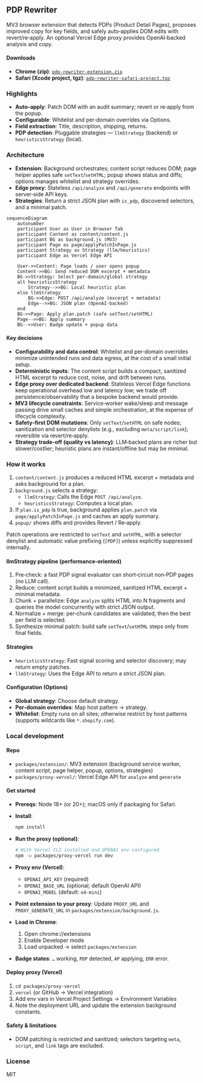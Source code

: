 ## PDP Rewriter

MV3 browser extension that detects PDPs (Product Detail Pages), proposes improved copy for key fields, and safely auto‑applies DOM edits with revert/re‑apply. An optional Vercel Edge proxy provides OpenAI‑backed analysis and copy.

#### Downloads
- **Chrome (zip)**: [`pdp-rewriter-extension.zip`](https://github.com/agurod42/fabric-pdp/releases/latest/download/pdp-rewriter-extension.zip)
- **Safari (Xcode project, tgz)**: [`pdp-rewriter-safari-project.tgz`](https://github.com/agurod42/fabric-pdp/releases/latest/download/pdp-rewriter-safari-project.tgz)

### Highlights
- **Auto‑apply**: Patch DOM with an audit summary; revert or re‑apply from the popup.
- **Configurable**: Whitelist and per‑domain overrides via Options.
- **Field extraction**: Title, description, shipping, returns.
- **PDP detection**: Pluggable strategies — `llmStrategy` (backend) or `heuristicsStrategy` (local).

### Architecture
- **Extension**: Background orchestrates; content script reduces DOM; page helper applies safe `setText`/`setHTML`; popup shows status and diffs; options manages whitelist and strategy overrides.
- **Edge proxy**: Stateless `/api/analyze` and `/api/generate` endpoints with server‑side API keys.
- **Strategies**: Return a strict JSON plan with `is_pdp`, discovered selectors, and a minimal patch.

```mermaid
sequenceDiagram
    autonumber
    participant User as User in Browser Tab
    participant Content as content/content.js
    participant BG as background.js (MV3)
    participant Page as page/applyPatchInPage.js
    participant Strategy as Strategy (llm/heuristics)
    participant Edge as Vercel Edge API

    User->>Content: Page loads / user opens popup
    Content->>BG: Send reduced DOM excerpt + metadata
    BG->>Strategy: Select per-domain/global strategy
    alt heuristicsStrategy
        Strategy-->>BG: Local heuristic plan
    else llmStrategy
        BG->>Edge: POST /api/analyze (excerpt + metadata)
        Edge-->>BG: JSON plan (OpenAI-backed)
    end
    BG->>Page: Apply plan.patch (safe setText/setHTML)
    Page-->>BG: Apply summary
    BG-->>User: Badge update + popup data
```

#### Key decisions
- **Configurability and data control**: Whitelist and per‑domain overrides minimize unintended runs and data egress, at the cost of a small initial setup.
- **Deterministic inputs**: The content script builds a compact, sanitized HTML excerpt to reduce cost, noise, and drift between runs.
- **Edge proxy over dedicated backend**: Stateless Vercel Edge functions keep operational overhead low and latency low; we trade off persistence/observability that a bespoke backend would provide.
- **MV3 lifecycle constraints**: Service‑worker wake/sleep and message passing drive small caches and simple orchestration, at the expense of lifecycle complexity.
- **Safety‑first DOM mutations**: Only `setText`/`setHTML` on safe nodes; sanitization and selector denylists (e.g., excluding `meta/script/link`); reversible via revert/re‑apply.
- **Strategy trade‑off (quality vs latency)**: LLM‑backed plans are richer but slower/costlier; heuristic plans are instant/offline but may be minimal.

### How it works
1) `content/content.js` produces a reduced HTML excerpt + metadata and asks background for a plan.
2) `background.js` selects a strategy:
   - `llmStrategy`: Calls the Edge `POST /api/analyze`.
   - `heuristicsStrategy`: Computes a local plan.
3) If `plan.is_pdp` is true, background applies `plan.patch` via `page/applyPatchInPage.js` and caches an apply summary.
4) `popup/` shows diffs and provides Revert / Re‑apply.

Patch operations are restricted to `setText` and `setHTML`, with a selector denylist and automatic value prefixing (`[PDP]`) unless explicitly suppressed internally.

#### llmStrategy pipeline (performance‑oriented)
1. Pre‑check: a fast PDP signal evaluator can short‑circuit non‑PDP pages (no LLM call).
2. Reduce: content script builds a minimized, sanitized HTML excerpt + minimal metadata.
3. Chunk + parallelize: Edge `analyze` splits HTML into N fragments and queries the model concurrently with strict JSON output.
4. Normalize + merge: per‑chunk candidates are validated, then the best per field is selected.
5. Synthesize minimal patch: build safe `setText`/`setHTML` steps only from final fields.

#### Strategies
- `heuristicsStrategy`: Fast signal scoring and selector discovery; may return empty patches.
- `llmStrategy`: Uses the Edge API to return a strict JSON plan.

#### Configuration (Options)
- **Global strategy**: Choose default strategy.
- **Per‑domain overrides**: Map host pattern → strategy.
- **Whitelist**: Empty runs on all sites; otherwise restrict by host patterns (supports wildcards like `*.shopify.com`).

### Local development

#### Repo
- `packages/extension/`: MV3 extension (background service worker, content script, page helper, popup, options, strategies)
- `packages/proxy-vercel/`: Vercel Edge API for `analyze` and `generate`

#### Get started

- **Prereqs**: Node 18+ (or 20+); macOS only if packaging for Safari.

- **Install**:
  ```bash
  npm install
  ```

- **Run the proxy (optional)**:
  ```bash
  # With Vercel CLI installed and OPENAI env configured
  npm -w packages/proxy-vercel run dev
  ```

- **Proxy env (Vercel)**:
  - `OPENAI_API_KEY` (required)
  - `OPENAI_BASE_URL` (optional; default OpenAI API)
  - `OPENAI_MODEL` (default: `o4-mini`)

- **Point extension to your proxy**: Update `PROXY_URL` and `PROXY_GENERATE_URL` in `packages/extension/background.js`.

- **Load in Chrome**:
  1) Open chrome://extensions
  2) Enable Developer mode
  3) Load unpacked → select `packages/extension`

- **Badge states**: `…` working, `PDP` detected, `AP` applying, `ERR` error.

#### Deploy proxy (Vercel)
1) `cd packages/proxy-vercel`
2) `vercel` (or GitHub → Vercel integration)
3) Add env vars in Vercel Project Settings → Environment Variables
4) Note the deployment URL and update the extension background constants.

#### Safety & limitations
- DOM patching is restricted and sanitized; selectors targeting `meta`, `script`, and `link` tags are excluded.

### License
MIT
